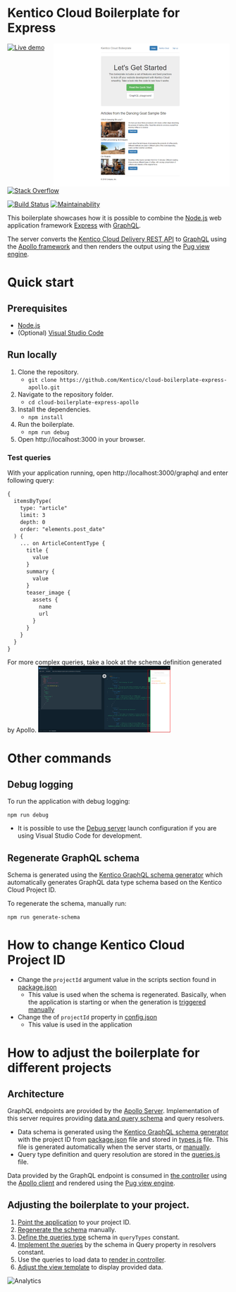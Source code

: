 # Kentico Cloud Boilerplate for Express
[<img align="right" src="/docs/assets/template_thumbnail.png" alt="Boilerplate screenshot" />](https://cloud-boilerplate-express-apollo.azurewebsites.net)

[![Live demo](https://img.shields.io/badge/-Live%20Demo-brightgreen.svg)](https://cloud-boilerplate-express-apollo.azurewebsites.net/)
[![Stack Overflow](https://img.shields.io/badge/Stack%20Overflow-ASK%20NOW-FE7A16.svg?logo=stackoverflow&logoColor=white)](https://stackoverflow.com/tags/kentico-cloud)

[![Build Status](https://api.travis-ci.org/Kentico/cloud-boilerplate-express-apollo.svg?branch=master)](https://travis-ci.org/Kentico/cloud-boilerplate-express-apollo)
[![Maintainability](https://api.codeclimate.com/v1/badges/01dee6f2cdaf57755707/maintainability)](https://codeclimate.com/github/Kentico/cloud-boilerplate-express-apollo/maintainability)

This boilerplate showcases how it is possible to combine the [Node.js](https://nodejs.org/en/) web application framework [Express](https://expressjs.com/) with [GraphQL](https://graphql.org/).

The server converts the [Kentico Cloud Delivery REST API](https://developer.kenticocloud.com/reference) to [GraphQL](https://graphql.org/) using the [Apollo framework](https://www.apollographql.com/) and then renders the output using the [Pug view engine](https://pugjs.org/).

# Quick start

## Prerequisites
* [Node.js](https://nodejs.org/en/download/)
* (Optional) [Visual Studio Code](https://code.visualstudio.com/)

## Run locally
1. Clone the repository.
   * `git clone https://github.com/Kentico/cloud-boilerplate-express-apollo.git`
2. Navigate to the repository folder.
   * `cd cloud-boilerplate-express-apollo`
3. Install the dependencies.
   * `npm install`
4. Run the boilerplate.
   * `npm run debug`
5. Open http://localhost:3000 in your browser.

### Test queries

With your application running, open http://localhost:3000/graphql and enter following query:
```
{
  itemsByType(
    type: "article"
    limit: 3
    depth: 0
    order: "elements.post_date"
  ) {
    ... on ArticleContentType {
      title {
        value
      }
      summary {
        value
      }
      teaser_image {
        assets {
          name
          url
        }
      }
    }
  }
}
```
For more complex queries, take a look at the schema definition generated by Apollo.
<img alt="Shema in playground" src="/docs/assets/schema.png" width="300">

# Other commands

## Debug logging

To run the application with debug logging:
```
npm run debug
```

* It is possible to use the [Debug server](https://github.com/Kentico/cloud-boilerplate-express-apollo/blob/master/.vscode/launch.json#L10) launch configuration if you are using Visual Studio Code for development.

## Regenerate GraphQL schema
Schema is generated using the [Kentico GraphQL schema generator](https://www.npmjs.com/package/kentico-cloud-graphql-schema-generator) which automatically generates GraphQL data type schema based on the Kentico Cloud Project ID.

To regenerate the schema, manually run:
```
npm run generate-schema
```

# How to change Kentico Cloud Project ID 
* Change the `projectId` argument value in the scripts section found in [package.json](https://github.com/Kentico/cloud-boilerplate-express-apollo/blob/master/package.json#L8)
    * This value is used when the schema is regenerated. Basically, when the application is starting or when the generation is [triggered manually](#Regenerate-GraphQL-schema)
* Change the of `projectId` property in [config.json](https://github.com/Kentico/cloud-boilerplate-express-apollo/blob/master/config.json)
   * This value is used in the application

# How to adjust the boilerplate for different projects

## Architecture

GraphQL endpoints are provided by the  [Apollo Server](https://www.apollographql.com/docs/apollo-server). Implementation of this server requires providing [data and query schema](https://www.apollographql.com/docs/apollo-server/essentials/schema.html) and query resolvers.

* Data schema is generated using the [Kentico GraphQL schema generator](https://www.npmjs.com/package/kentico-cloud-graphql-schema-generator) with the project ID from [package.json](https://github.com/Kentico/cloud-boilerplate-express-apollo/blob/master/package.json#L8) file and stored in [types.js](https://github.com/Kentico/cloud-boilerplate-express-apollo/blob/master/graphQL/types.js) file. This file is generated automatically when the server starts, or [manually](#Regenerate-GraphQL-schema).
* Query type definition and query resolution are stored in the [queries.js](https://github.com/Kentico/cloud-boilerplate-express-apollo/blob/master/graphQL/queries.js) file.

Data provided by the GraphQL endpoint is consumed in [the controller](https://github.com/Kentico/cloud-boilerplate-express-apollo/blob/master/routes/index.js#L9) using the [Apollo client](https://www.apollographql.com/docs/react/) and rendered using the [Pug view engine](https://pugjs.org/).

## Adjusting the boilerplate to your project. 
1. [Point the application](#How-to-adjust-the-boilerplate-for-different-project) to your project ID.
2. [Regenerate the schema](#Regenerate-GraphQL-schema) manually.
3. [Define the queries type](https://github.com/Kentico/cloud-boilerplate-express-apollo/blob/master/graphQL/queries.js#L5) schema in `queryTypes` constant.
4. [Implement the queries](https://github.com/Kentico/cloud-boilerplate-express-apollo/blob/master/graphQL/queries.js#L24) by the schema in Query property in resolvers constant.
5. Use the queries to load data to [render in controller](https://github.com/Kentico/cloud-boilerplate-express-apollo/blob/master/routes/index.js).
6. [Adjust the view template](https://github.com/Kentico/cloud-boilerplate-express-apollo/blob/master/views/index.pug) to display provided data.

![Analytics](https://kentico-ga-beacon.azurewebsites.net/api/UA-69014260-4/Kentico/cloud-boilerplate-express-apollo?pixel)
